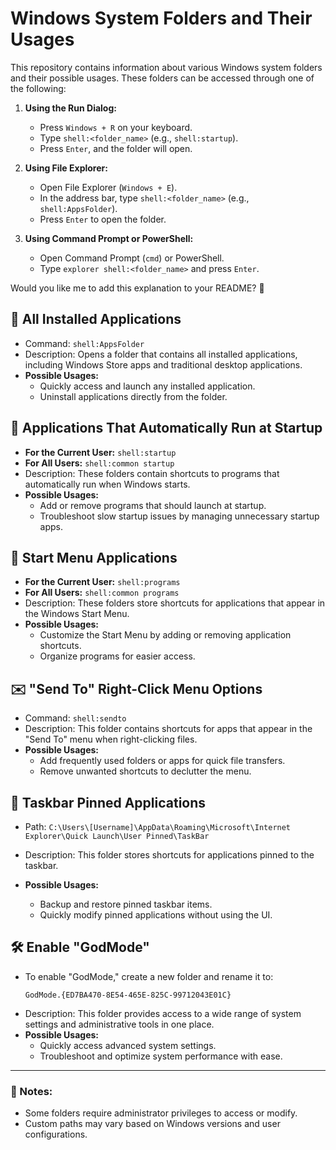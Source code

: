 # Windows System Folders and Their Usages

This repository contains information about various Windows system folders and their possible usages. These folders can be accessed through one of the following:
1. **Using the Run Dialog:**
   - Press `Windows + R` on your keyboard.
   - Type `shell:<folder_name>` (e.g., `shell:startup`).
   - Press `Enter`, and the folder will open.

2. **Using File Explorer:**
   - Open File Explorer (`Windows + E`).
   - In the address bar, type `shell:<folder_name>` (e.g., `shell:AppsFolder`).
   - Press `Enter` to open the folder.

3. **Using Command Prompt or PowerShell:**
   - Open Command Prompt (`cmd`) or PowerShell.
   - Type `explorer shell:<folder_name>` and press `Enter`.

Would you like me to add this explanation to your README? 🚀

## 📂 All Installed Applications

- Command: `shell:AppsFolder`
- Description: Opens a folder that contains all installed applications, including Windows Store apps and traditional desktop applications.
- **Possible Usages:**
  - Quickly access and launch any installed application.
  - Uninstall applications directly from the folder.

## 🚀 Applications That Automatically Run at Startup

- **For the Current User:** `shell:startup`
- **For All Users:** `shell:common startup`
- Description: These folders contain shortcuts to programs that automatically run when Windows starts.
- **Possible Usages:**
  - Add or remove programs that should launch at startup.
  - Troubleshoot slow startup issues by managing unnecessary startup apps.

## 📜 Start Menu Applications

- **For the Current User:** `shell:programs`
- **For All Users:** `shell:common programs`
- Description: These folders store shortcuts for applications that appear in the Windows Start Menu.
- **Possible Usages:**
  - Customize the Start Menu by adding or removing application shortcuts.
  - Organize programs for easier access.

## ✉️ "Send To" Right-Click Menu Options

- Command: `shell:sendto`
- Description: This folder contains shortcuts for apps that appear in the "Send To" menu when right-clicking files.
- **Possible Usages:**
  - Add frequently used folders or apps for quick file transfers.
  - Remove unwanted shortcuts to declutter the menu.

## 📌 Taskbar Pinned Applications

- Path: `C:\Users\[Username]\AppData\Roaming\Microsoft\Internet Explorer\Quick Launch\User Pinned\TaskBar`

- Description: This folder stores shortcuts for applications pinned to the taskbar.

- **Possible Usages:**

  - Backup and restore pinned taskbar items.
  - Quickly modify pinned applications without using the UI.

## 🛠️ Enable "GodMode"

- To enable "GodMode," create a new folder and rename it to:
  ```
  GodMode.{ED7BA470-8E54-465E-825C-99712043E01C}
  ```
- Description: This folder provides access to a wide range of system settings and administrative tools in one place.
- **Possible Usages:**
  - Quickly access advanced system settings.
  - Troubleshoot and optimize system performance with ease.

---

### 📢 Notes:

- Some folders require administrator privileges to access or modify.
- Custom paths may vary based on Windows versions and user configurations.



